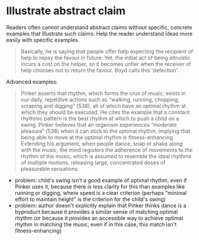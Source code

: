 # Illustrate abstract claim

Readers often cannot understand abstract claims without specific, concrete examples that illustrate such claims. Help the reader understand ideas more easily with specific examples.

> Basically, he is saying that people offer help expecting the recipient of help to repay the favour in future. Yet, the initial act of being altruistic incurs a cost on the helper, so it becomes unfair when the receiver of help chooses not to return the favour. Boyd calls this 'defection'.

Advanced examples:

> Pinker asserts that rhythm, which forms the crux of music, exists in our daily, repetitive actions such as “walking, running, chopping, scraping and digging” (538), all of which have an optimal rhythm at which they should be executed. He cites the example that a constant rhythmic pattern is the best rhythm at which to push a child on a swing. Pinker believes that an organism experiences “moderate pleasure” (538) when it can stick to the optimal rhythm, implying that being able to move at the optimal rhythm is fitness-enhancing. Extending his argument, when people dance, snap or shake along with the music, the mind registers the adherence of movements to the rhythm of the music, which is assumed to resemble the ideal rhythms of multiple motions, releasing large, concentrated doses of pleasurable sensations.

- problem: child's swing isn't a good example of optimal rhythm, even if Pinker uses it, because there is less clarity for this than examples like running or digging, where speed is a clear criterion (perhaps "minimal effort to maintain height" is the criterion for the child's swing)
- problem: author doesn't explicitly explain that Pinker thinks dance is a byproduct because it provides a similar sense of matching optimal rhythm (or because it provides an accessible way to achieve optimal rhythm in matching the music, even if in this case, this match isn't fitness-enhancing)

